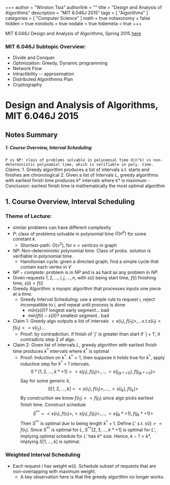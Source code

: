 +++
author = "Winston Tsia"
authorlink = ""
title = "Design and Analysis of Algorithms"
description = "MIT 6.046J 2015"
tags = [
    "Algorithms"
]
categories = [
    "Computer Science"
]
math = true
notaxonomy = false
hidden = true
norobots = true
nodate = true
hidemeta = true
+++

MIT 6.046J Design and Analysis of Algorithms, Spring 2015 [here](http://ocw.mit.edu/6-046JS15)

### MIT 6.046J Subtopic Overview:
- Divide and Conquer
- Optimization: Greedy, Dynamic programming
- Network Flow
- Intractibility -- approximation
- Distributed Algorithmns Plan
- Cryptography

# Design and Analysis of Algorithms, MIT 6.046J 2015 
## Notes Summary
##### 1. Course Overview, Interval Scheduling
` P vs NP: class of problems solvable in polynomial time O(n^k) vs non-deterministic polynomial time, which is verifiable in poly. time.
` Claims:
    1. Greedy algorithm produces a list of intervals s.t. starts and finishes are chronological
    2. Given a list of Intervals L, greedy algorithms with earliest finish time produces k* intervals where k* is maximum
    - Conclusion: earliest finish time is mathematically the most optimal algorithm

## 1. Course Overview, Interval Scheduling

### Theme of Lecture:
- similar problems can have different complexity
- $P$: class of problems solvable in polynomial time $O(n^k)$ for some constant $k$. 
    - Shortest-path: $O(v^2)$, for $v = vertices$ in graph
- $NP$: Non-deterministic polynomial time. Class of probs. solution is verifiable in polynomial time.
    - Hamiltonian cycle: given a directed graph, find a simple cycle that contain each vertex in $V$
- $NP-complete$: problem is in $NP$ and is as hard as any problem in $NP$. 
- Given requests $1, 2, ..., i, j, ..., n,$ with $s(i)$ being start time, $f(i)$ finishing time, $s(i) < f(i)$
- Greedy Algorithm: a myopic algorithm that processes inputs one piece at a time. 
    - Greedy Interval Scheduling: use a simple rule to request $i$, reject incompatible to $i$, and repeat until process is done
        - $min(s(i))$? longest early segment... bad
        - $min(f(i) - s(i))$? smallest segment.. bad
- Claim 1: Greedy algo outputs a list of intervals $<s(i_1), f(i_1)>, ... s.t. s(i_1) < f(i_1) <= s(i_2) ...$
    - Proof: by contradiction. if finish of '$j$' is greater than start if '$j+1$', it contradicts step 2 of algo.
- Claim 2: Given list of intervals $L$, greedy algorithm with earliest finish time produces $k^*$ intervals where $k^*$ is optimal
    - Proof: Induction on $k^*$. $k^*=1$, then suppose it holds true for $k^*$, apply inductive step for $k^* + 1$ intervals.
        $$S*[1, 2, ..., k* + 1] = <s(j_1), f(j_1)>, ..., <s(j_(k*+1)), f(j_(k*+1))>$$
    Say for some generic $k$, 
        $$S[1, 2, ..., k] = <s(i_1), f(i_1)>, ..., <s(i_k), f(i_k)>$$
    By construction we know $f(i_1) <= f(j_1)$ since algo picks earliest finish time. Construct schedule 
        $$S^{**} = <s(i_1), f(i_1)>, <s(j_1), f(j_1)>, ..., <s(j_k*+1), f(j_k*+1)>$$
    Then $S^{**}$ is optimal due to being length $k^* + 1$. Define $L'$ s.t. $s(i) >= f(i_1)$. Since $S^{**}$ is optimal for $L$, $S^{**}[2, 3, ..., k* + 1]$ is optimal for $L'$, implying optimal schedule for $L'$ has $k*$ size. Hence, $k - 1 = k*$, implying $S[1, ..., k]$ is optimal.

### Weighted Interval Scheduling
- Each request $i$ has weight $w(i)$. Schedule subset of requests that are non-overlapping with maximum weight.
    - A key observation here is that the greedy algorithm no longer works.